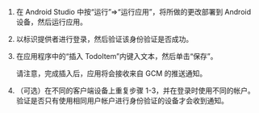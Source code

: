
1. 在 Android Studio 中按“运行”=>“运行应用”，将所做的更改部署到 Android 设备，然后运行应用。

2. 以标识提供者进行登录，然后验证该身份验证是否成功。 

3. 在应用程序中的“插入 TodoItem”内键入文本，然后单击“保存”。

   	请注意，完成插入后，应用将会接收来自 GCM 的推送通知。

4. （可选）在不同的客户端设备上重复步骤 1-3，并在登录时使用不同的帐户。验证是否只有使用相同用户帐户进行身份验证的设备才会收到通知。

<!---HONumber=71-->